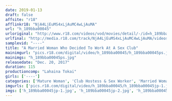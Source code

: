 ```yaml
---
date: 2019-01-13
draft: false
affsite: "r18"
afflinkr18: "NjA4LjEuMS4xLjAuMC4wLjAuMA"
url: "h_189bba00045"
urloriginal: "http://www.r18.com/videos/vod/movies/detail/-/id=h_189bba00045"
urlfinal: "http://media.r18.com/track/NjA4LjEuMS4xLjAuMC4wLjAuMA/videos/vod/movies/detail/-/id=h_189bba00045"
samplevid: "----"
title: "A Married Woman Who Decided To Work At A Sex Club"
mainimgurl: "pics.r18.com/digital/video/h_189bba00045/h_189bba00045ps.jpg"
mainimgs: "h_189bba00045ps.jpg"
releasedate: "Dec. 20, 2017"
duration: 115
productioncomp: "Lahaina Tokai"
girls: ['----']
categories: ['Mature Woman', 'Club Hostess & Sex Worker', 'Married Woman']
imgurls: ['pics.r18.com/digital/video/h_189bba00045/h_189bba00045jp-1.jpg', 'pics.r18.com/digital/video/h_189bba00045/h_189bba00045jp-2.jpg', 'pics.r18.com/digital/video/h_189bba00045/h_189bba00045jp-3.jpg', 'pics.r18.com/digital/video/h_189bba00045/h_189bba00045jp-4.jpg', 'pics.r18.com/digital/video/h_189bba00045/h_189bba00045jp-5.jpg', 'pics.r18.com/digital/video/h_189bba00045/h_189bba00045jp-6.jpg', 'pics.r18.com/digital/video/h_189bba00045/h_189bba00045jp-7.jpg', 'pics.r18.com/digital/video/h_189bba00045/h_189bba00045jp-8.jpg', 'pics.r18.com/digital/video/h_189bba00045/h_189bba00045jp-9.jpg', 'pics.r18.com/digital/video/h_189bba00045/h_189bba00045jp-10.jpg', 'pics.r18.com/digital/video/h_189bba00045/h_189bba00045jp-11.jpg', 'pics.r18.com/digital/video/h_189bba00045/h_189bba00045jp-12.jpg', 'pics.r18.com/digital/video/h_189bba00045/h_189bba00045jp-13.jpg', 'pics.r18.com/digital/video/h_189bba00045/h_189bba00045jp-14.jpg', 'pics.r18.com/digital/video/h_189bba00045/h_189bba00045jp-15.jpg', 'pics.r18.com/digital/video/h_189bba00045/h_189bba00045jp-16.jpg', 'pics.r18.com/digital/video/h_189bba00045/h_189bba00045jp-17.jpg', 'pics.r18.com/digital/video/h_189bba00045/h_189bba00045jp-18.jpg', 'pics.r18.com/digital/video/h_189bba00045/h_189bba00045jp-19.jpg', 'pics.r18.com/digital/video/h_189bba00045/h_189bba00045jp-20.jpg']
imgs: ['h_189bba00045jp-1.jpg', 'h_189bba00045jp-2.jpg', 'h_189bba00045jp-3.jpg', 'h_189bba00045jp-4.jpg', 'h_189bba00045jp-5.jpg', 'h_189bba00045jp-6.jpg', 'h_189bba00045jp-7.jpg', 'h_189bba00045jp-8.jpg', 'h_189bba00045jp-9.jpg', 'h_189bba00045jp-10.jpg', 'h_189bba00045jp-11.jpg', 'h_189bba00045jp-12.jpg', 'h_189bba00045jp-13.jpg', 'h_189bba00045jp-14.jpg', 'h_189bba00045jp-15.jpg', 'h_189bba00045jp-16.jpg', 'h_189bba00045jp-17.jpg', 'h_189bba00045jp-18.jpg', 'h_189bba00045jp-19.jpg', 'h_189bba00045jp-20.jpg']
---
```

